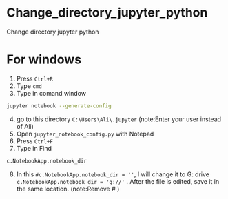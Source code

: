 # Change_directory_jupyter_python
Change directory jupyter python

# For windows
1. Press `Ctrl+R` 
2. Type `cmd` 
3. Type in comand window
```sh
jupyter notebook --generate-config
```
4. go to this directory `C:\Users\Ali\.jupyter` (note:Enter your user instead of Ali)
5. Open `jupyter_notebook_config.py` with Notepad
6. Press `Ctrl+F` 
7. Type in Find
```sh
c.NotebookApp.notebook_dir
```
8. In this `#c.NotebookApp.notebook_dir = ''`, I will change it to G: drive `c.NotebookApp.notebook_dir = 'g://'` . After the file is edited, save it in the same location. (note:Remove # )
